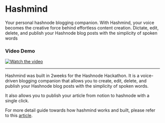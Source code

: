 # Hashmind

Your personal hashnode blogging companion. With Hashmind, your voice becomes the creative force behind effortless content creation. Dictate, edit, delete, and publish your Hashnode blog posts with the simplicity of spoken words

### Video Demo

[![Watch the video](https://hashmind.vercel.app/images/banner.png)](https://www.youtube.com/watch?v=ou1aaOVh7vQ&t=4s)

---

Hashmind was built in 2weeks for the Hashnode Hackathon. It is a voice-driven blogging companion that allows you to create, edit, delete, and publish your Hashnode blog posts with the simplicity of spoken words.

It also allows you to publish your article from notion to hashnode with a single click.

For more detail guide towards how hashmind works and built, please refer to this [article](https://benrobo.hashnode.dev/hashnode-blogging-companion).
